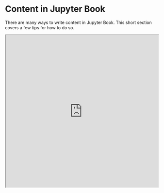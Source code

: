 Content in Jupyter Book
=======================

There are many ways to write content in Jupyter Book. This short section
covers a few tips for how to do so.

<iframe src="https://www.climaax.eu/partners/" height="500" width="100%"></iframe>
